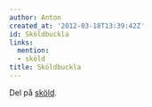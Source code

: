 ```yaml
---
author: Anton
created_at: '2012-03-18T13:39:42Z'
id: Sköldbuckla
links:
  mention:
  - sköld
title: Sköldbuckla
---
```


Del på [sköld].

  [sköld]: sköld
